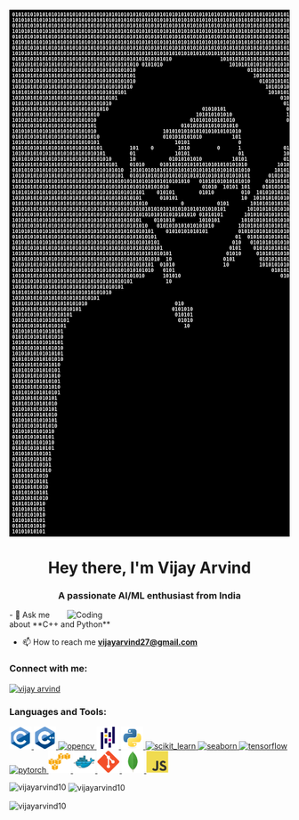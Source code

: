 <pre id="tiresult" style="font-size: 9px; background-color: #000000; font-weight: bold; padding: 4px 5px; --fs: 9px;"><b style="color:#FFFFFF">01010101010101010101010101010101010101010101010101010101010101010101010101010101010101010101010101010101010101010101010101010</b>
<b style="color:#FFFFFF">10101010101010101010101010101010101010101010101010101010101010101010101010101010101010101010101010101010101010101010101010101</b>
<b style="color:#FFFFFF">01010101010101010101010101010101010101010101010101010101010101010101010101010101010101010101010101010101010101010101010101010</b>
<b style="color:#FFFFFF">10101010101010101010101010101010101010101010101010101010101010101010101010101010101010101010101010101010101010101010101010101</b>
<b style="color:#FFFFFF">01010101010101010101010101010101010101010101010101010101010101010101010101010101010101010101010101010101010101010101010101010</b>
<b style="color:#FFFFFF">10101010101010101010101010101010101010101010101010101010101010101010101010101010101010101010101010101010101010101010101010101</b>
<b style="color:#FFFFFF">01010101010101010101010101010101010101010101010101010101010101010101010101010101010101010101010101010101010101010101010101010</b>
<b style="color:#FFFFFF">10101010101010101010101010101010101010101010101010101010101010101010101010101010101010101010101010101010101010101010101010101</b>
<b style="color:#FFFFFF">01010101010101010101010101010101010101010101010101010</b><b style="color:#000000">1010101010101010</b><b style="color:#FFFFFF">10101010101010101010101010101010101010101010101010101010</b>
<b style="color:#FFFFFF">101010101010101010101010101010101010101010</b><b style="color:#000000">1</b><b style="color:#FFFFFF">0101010</b><b style="color:#000000">1010101010101010101010</b><b style="color:#FFFFFF">10101010101010101010101010101010101010101010101010101</b>
<b style="color:#FFFFFF">01010101010101010101010101010101010101010</b><b style="color:#000000">1010101010101010101010101010101010101</b><b style="color:#FFFFFF">01010101010101010101010101010101010101010101010</b>
<b style="color:#FFFFFF">10101010101010101010101010101010101010101</b><b style="color:#000000">010101010101010101010101010101010101010</b><b style="color:#FFFFFF">101010101010101010101010101010101010101010101</b>
<b style="color:#FFFFFF">01010101010101010101010101010101010101010</b><b style="color:#000000">10101010101010101010101010101010101010101</b><b style="color:#FFFFFF">0101010101010101010101010101010101010101010</b>
<b style="color:#FFFFFF">1010101010101010101010101010101010101010</b><b style="color:#000000">10101010101010101010101010101010101010101010</b><b style="color:#FFFFFF">10101010101010101010101010101010101010101</b>
<b style="color:#FFFFFF">01010101010101010101010101010101010101</b><b style="color:#000000">01010101010101010101010101010101010101010101010</b><b style="color:#FFFFFF">1010101010101010101010101010101010101010</b>
<b style="color:#FFFFFF">10101010101010101010101010101010101</b><b style="color:#000000">010101010101010101010101010101010101010101010101010101</b><b style="color:#FFFFFF">010101010101010101010101010101010101</b>
<b style="color:#FFFFFF">010101010101010101010101010101010</b><b style="color:#000000">101010101010101010101010101010101010101010101010101010101</b><b style="color:#FFFFFF">01010101010101010101010101010101010</b>
<b style="color:#FFFFFF">10101010101010101010101010101010</b><b style="color:#000000">1010101010101010101010101010101</b><b style="color:#FFFFFF">01010101</b><b style="color:#000000">01010101010101010101</b><b style="color:#FFFFFF">0101010101010101010101010101010101</b>
<b style="color:#FFFFFF">01010101010101010101010101010</b><b style="color:#000000">10101010101010101010101010101010</b><b style="color:#FFFFFF">101010101010</b><b style="color:#000000">101010101010101010</b><b style="color:#FFFFFF">1010101010101010101010101010101010</b>
<b style="color:#FFFFFF">1010101010101010101010101010</b><b style="color:#000000">1010101010101010101010101010101</b><b style="color:#FFFFFF">010101010101010</b><b style="color:#000000">10101010101010101</b><b style="color:#FFFFFF">0101010101010101010101010101010101</b>
<b style="color:#FFFFFF">0101010101010101010101010101</b><b style="color:#000000">0101010101010101010101010101</b><b style="color:#FFFFFF">0101010101010101010</b><b style="color:#000000">10101010101010101</b><b style="color:#FFFFFF">010101010101010101010101010101010</b>
<b style="color:#FFFFFF">1010101010101010101010101010</b><b style="color:#000000">1010101010101010101010</b><b style="color:#FFFFFF">10101010101010101010101010</b><b style="color:#000000">1010101010101010</b><b style="color:#FFFFFF">101010101010101010101010101010101</b>
<b style="color:#FFFFFF">01010101010101010101010101010</b><b style="color:#000000">101010101010101010101</b><b style="color:#FFFFFF">0101010101010</b><b style="color:#000000">1010101010</b><b style="color:#FFFFFF">101</b><b style="color:#000000">0101010101010101</b><b style="color:#FFFFFF">010101010101010101010101010101010</b>
<b style="color:#FFFFFF">10101010101010101010101010101</b><b style="color:#000000">0101010101010101010101010</b><b style="color:#FFFFFF">10101</b><b style="color:#000000">0101010101010101</b><b style="color:#FFFFFF">0</b><b style="color:#000000">1010101010101010</b><b style="color:#FFFFFF">101010101010101010101010101010101</b>
<b style="color:#FFFFFF">010101010101010101010101010101</b><b style="color:#000000">010101010</b><b style="color:#FFFFFF">101</b><b style="color:#000000">0101</b><b style="color:#FFFFFF">0</b><b style="color:#000000">10101010</b><b style="color:#FFFFFF">1010</b><b style="color:#000000">101010101</b><b style="color:#FFFFFF">0</b><b style="color:#000000">101010</b><b style="color:#FFFFFF">1</b><b style="color:#000000">01010101010101</b><b style="color:#FFFFFF">01010101010101010101010101010101010</b>
<b style="color:#FFFFFF">1010101010101010101010101010101</b><b style="color:#000000">01010101</b><b style="color:#FFFFFF">01</b><b style="color:#000000">0101010101010</b><b style="color:#FFFFFF">10101</b><b style="color:#000000">0101010101010101</b><b style="color:#FFFFFF">01</b><b style="color:#000000">0101010101010</b><b style="color:#FFFFFF">10101010101010101010101010101010101</b>
<b style="color:#FFFFFF">010101010101010101010101010101010</b><b style="color:#000000">101010</b><b style="color:#FFFFFF">10</b><b style="color:#000000">10101010101</b><b style="color:#FFFFFF">01010101010</b><b style="color:#000000">1010101010</b><b style="color:#FFFFFF">10101</b><b style="color:#000000">010101010101</b><b style="color:#FFFFFF">01010101010101010101010101010101010</b>
<b style="color:#FFFFFF">10101010101010101010101010101010101</b><b style="color:#000000">0101</b><b style="color:#FFFFFF">01010</b><b style="color:#000000">10101</b><b style="color:#FFFFFF">01010101010101010101010101010</b><b style="color:#000000">1010101010</b><b style="color:#FFFFFF">1010101010101010101010101010101010101</b>
<b style="color:#FFFFFF">0101010101010101010101010101010101010</b><b style="color:#000000">10</b><b style="color:#FFFFFF">1010101010101010101010101010101010101010</b><b style="color:#000000">10101010</b><b style="color:#FFFFFF">10101010101010101010101010101010101010</b>
<b style="color:#FFFFFF">1010101010101010101010101010101010101</b><b style="color:#000000">01</b><b style="color:#FFFFFF">0101010101010101010101010101010101010101</b><b style="color:#000000">010101</b><b style="color:#FFFFFF">0101010101010101010101010101010101010101</b>
<b style="color:#FFFFFF">01010101010101010101010101010101010101010101010101010101010</b><b style="color:#000000">101</b><b style="color:#FFFFFF">01010101010101010</b><b style="color:#000000">10101</b><b style="color:#FFFFFF">01010101010101010101010101010101010101010</b>
<b style="color:#FFFFFF">1010101010101010101010101010101010101010101010101010</b><b style="color:#000000">10101010101</b><b style="color:#FFFFFF">01010</b><b style="color:#000000">10</b><b style="color:#FFFFFF">10101</b><b style="color:#000000">0</b><b style="color:#FFFFFF">101</b><b style="color:#000000">0101</b><b style="color:#FFFFFF">010101010101010101010101010101010101010101</b>
<b style="color:#FFFFFF">01010101010101010101010101010101010101010101</b><b style="color:#000000">0101</b><b style="color:#FFFFFF">010101</b><b style="color:#000000">01010101</b><b style="color:#FFFFFF">01010</b><b style="color:#000000">101010101</b><b style="color:#FFFFFF">010</b><b style="color:#000000">10</b><b style="color:#FFFFFF">10101010101010101010101010101010101010101010</b>
<b style="color:#FFFFFF">1010101010101010101010101010101010101010101</b><b style="color:#000000">010101</b><b style="color:#FFFFFF">010101</b><b style="color:#000000">010101010101010101010</b><b style="color:#FFFFFF">10</b><b style="color:#000000">10</b><b style="color:#FFFFFF">101010101010101010101010101010101010101010101</b>
<b style="color:#FFFFFF">010101010101010101010101010101010101010101010</b><b style="color:#000000">10101010101</b><b style="color:#FFFFFF">0</b><b style="color:#000000">10101010101</b><b style="color:#FFFFFF">0101</b><b style="color:#000000">0101010</b><b style="color:#FFFFFF">1010101010101010101010101010101010101010101010</b>
<b style="color:#FFFFFF">10101010101010101010101010101010101010101010101010101010101010101010101</b><b style="color:#000000">0101010</b><b style="color:#FFFFFF">10101010101010101010101010101010101010101010101</b>
<b style="color:#FFFFFF">0101010101010101010101010101010101010101010101010101010101010</b><b style="color:#000000">1</b><b style="color:#FFFFFF">01010101</b><b style="color:#000000">0101010</b><b style="color:#FFFFFF">101010101010101010101010101010101010101010101010</b>
<b style="color:#FFFFFF">1010101010101010101010101010101010101010101</b><b style="color:#000000">0101</b><b style="color:#FFFFFF">0101010</b><b style="color:#000000">10101010</b><b style="color:#FFFFFF">1010101</b><b style="color:#000000">0101010</b><b style="color:#FFFFFF">1010101010101010101010101010101010101010101010101</b>
<b style="color:#FFFFFF">010101010101010101010101010101010101010101010</b><b style="color:#000000">101</b><b style="color:#FFFFFF">0101010101010101010</b><b style="color:#000000">10101010</b><b style="color:#FFFFFF">10101010101010101010101010101010101010101010101010</b>
<b style="color:#FFFFFF">10101010101010101010101010101010101010101010101</b><b style="color:#000000">0101</b><b style="color:#FFFFFF">01010101010101</b><b style="color:#000000">0101010101</b><b style="color:#FFFFFF">01010101010101010101010101010101010101010101010101</b>
<b style="color:#FFFFFF">010101010101010101010101010101010101010101010101</b><b style="color:#000000">01010101010101010101010101</b><b style="color:#FFFFFF">01</b><b style="color:#000000">01</b><b style="color:#FFFFFF">01010101010101010101010101010101010101010101010</b>
<b style="color:#FFFFFF">1010101010101010101010101010101010101010101010101</b><b style="color:#000000">010101010101010101010101</b><b style="color:#FFFFFF">010</b><b style="color:#000000">101</b><b style="color:#FFFFFF">0101010101010101010101010101010101010101010101</b>
<b style="color:#FFFFFF">01010101010101010101010101010101010101010101010101</b><b style="color:#000000">0101010101010101010101</b><b style="color:#FFFFFF">0101</b><b style="color:#000000">0101</b><b style="color:#FFFFFF">010101010101010101010101010101010101010101010</b>
<b style="color:#FFFFFF">10101010101010101010101010101010101010101010101010101</b><b style="color:#000000">010101010101010101</b><b style="color:#FFFFFF">01010</b><b style="color:#000000">10101</b><b style="color:#FFFFFF">01010101010101010101010101010101010101010101</b>
<b style="color:#FFFFFF">0101010101010101010101010101010101010101010101010</b><b style="color:#000000">10</b><b style="color:#FFFFFF">10</b><b style="color:#000000">10101010101010101</b><b style="color:#FFFFFF">0101</b><b style="color:#000000">01010101</b><b style="color:#FFFFFF">0101010101010101010101010101010101010101010</b>
<b style="color:#FFFFFF">10101010101010101010101010101010101010101010101</b><b style="color:#000000">01</b><b style="color:#FFFFFF">01010</b><b style="color:#000000">1010101010101010</b><b style="color:#FFFFFF">10</b><b style="color:#000000">1010101010</b><b style="color:#FFFFFF">1010101010101010101010101010101010101010101</b>
<b style="color:#FFFFFF">01010101010101010101010101010101010101010101010</b><b style="color:#000000">101</b><b style="color:#FFFFFF">0101</b><b style="color:#000000">01010101010101010101010101010101</b><b style="color:#FFFFFF">010101010101010101010101010101010101010</b>
<b style="color:#FFFFFF">10101010101010101010101010101010101010101010</b><b style="color:#000000">101010</b><b style="color:#FFFFFF">101010</b><b style="color:#000000">101010101010101010101010101010101</b><b style="color:#FFFFFF">010101010101010101010101010101010101</b>
<b style="color:#FFFFFF">0101010101010101010101010101010101010101</b><b style="color:#000000">01010101010</b><b style="color:#FFFFFF">10</b><b style="color:#000000">101010101010101010101010101010101010101</b><b style="color:#FFFFFF">010101010101010101010101010101010</b>
<b style="color:#FFFFFF">1010101010101010101010101010101010101</b><b style="color:#000000">0101010101010101010101010101010101010101010101010101010101</b><b style="color:#FFFFFF">010101010101010101010101010101</b>
<b style="color:#FFFFFF">010101010101010101010101010101010</b><b style="color:#000000">10101010101010101010101010101010101010101010101010101010101010101</b><b style="color:#FFFFFF">010101010101010101010101010</b>
<b style="color:#FFFFFF">10101010101010101010101010101</b><b style="color:#000000">010101010101010101010101010101010101010101010101010101010101010101010101</b><b style="color:#FFFFFF">010101010101010101010101</b>
<b style="color:#FFFFFF">0101010101010101010101010</b><b style="color:#000000">10101010101010101010101010101</b><b style="color:#FFFFFF">010</b><b style="color:#000000">1010101010101010101010101010101010101010101010</b><b style="color:#FFFFFF">1010101010101010101010</b>
<b style="color:#FFFFFF">10101010101010101010101</b><b style="color:#000000">010101010101010101010101010101</b><b style="color:#FFFFFF">0101010</b><b style="color:#000000">1010101010101010101010101010101010101010101010</b><b style="color:#FFFFFF">1010101010101010101</b>
<b style="color:#FFFFFF">01010101010101010101</b><b style="color:#000000">0101010101010101010101010101010101</b><b style="color:#FFFFFF">010101</b><b style="color:#000000">010101010101010101010101010101010101010101010101010</b><b style="color:#FFFFFF">10101010101010</b>
<b style="color:#FFFFFF">1010101010101010101</b><b style="color:#000000">010101010101010101010101010101010101</b><b style="color:#FFFFFF">01010</b><b style="color:#000000">10101010101010101010101010101010101010101010101010101</b><b style="color:#FFFFFF">010101010101</b>
<b style="color:#FFFFFF">010101010101010101</b><b style="color:#000000">010101010101010101010101010101010101010</b><b style="color:#FFFFFF">10</b><b style="color:#000000">1010101010101010101010101010101010101010101010101010101010101</b><b style="color:#FFFFFF">01010</b>
<b style="color:#FFFFFF">10101010101010101</b><b style="color:#000000">010101010101010101010101010101010101010101010101010101010101010101010101010101010101010101010101010101010</b><b style="color:#FFFFFF">101</b>
<b style="color:#FFFFFF">01010101010101010</b><b style="color:#000000">1010101010101010101010101010101010101010101010101010101010101010101010101010101010101010101010101010101010</b><b style="color:#FFFFFF">10</b>
<b style="color:#FFFFFF">10101010101010101</b><b style="color:#000000">01010101010101010101010101010101010101010101010101010101010101010101010101010101010101010101010101010101010</b><b style="color:#FFFFFF">1</b>
<b style="color:#FFFFFF">01010101010101010</b><b style="color:#000000">101010101010101010101010101010101010101010101010101010101010101010101010101010101010101010101010101010101010</b>
<b style="color:#FFFFFF">10101010101010101</b><b style="color:#000000">010101010101010101010101010101010101010101010101010101010101010101010101010101010101010101010101010101010101</b>
<b style="color:#FFFFFF">01010101010101010</b><b style="color:#000000">101010101010101010101010101010101010101010101010101010101010101010101010101010101010101010101010101010101010</b>
<b style="color:#FFFFFF">1010101010101010</b><b style="color:#000000">1010101010101010101010101010101010101010101010101010101010101010101010101010101010101010101010101010101010101</b>
<b style="color:#FFFFFF">0101010101010101</b><b style="color:#000000">0101010101010101010101010101010101010101010101010101010101010101010101010101010101010101010101010101010101010</b>
<b style="color:#FFFFFF">1010101010101010</b><b style="color:#000000">1010101010101010101010101010101010101010101010101010101010101010101010101010101010101010101010101010101010101</b>
<b style="color:#FFFFFF">0101010101010101</b><b style="color:#000000">0101010101010101010101010101010101010101010101010101010101010101010101010101010101010101010101010101010101010</b>
<b style="color:#FFFFFF">1010101010101010</b><b style="color:#000000">1010101010101010101010101010101010101010101010101010101010101010101010101010101010101010101010101010101010101</b>
<b style="color:#FFFFFF">0101010101010101</b><b style="color:#000000">0101010101010101010101010101010101010101010101010101010101010101010101010101010101010101010101010101010101010</b>
<b style="color:#FFFFFF">101010101010101</b><b style="color:#000000">01010101010101010101010101010101010101010101010101010101010101010101010101010101010101010101010101010101010101</b>
<b style="color:#FFFFFF">010101010101010</b><b style="color:#000000">10101010101010101010101010101010101010101010101010101010101010101010101010101010101010101010101010101010101010</b>
<b style="color:#FFFFFF">101010101010101</b><b style="color:#000000">01010101010101010101010101010101010101010101010101010101010101010101010101010101010101010101010101010101010101</b>
<b style="color:#FFFFFF">010101010101010</b><b style="color:#000000">10101010101010101010101010101010101010101010101010101010101010101010101010101010101010101010101010101010101010</b>
<b style="color:#FFFFFF">101010101010101</b><b style="color:#000000">01010101010101010101010101010101010101010101010101010101010101010101010101010101010101010101010101010101010101</b>
<b style="color:#FFFFFF">010101010101010</b><b style="color:#000000">10101010101010101010101010101010101010101010101010101010101010101010101010101010101010101010101010101010101010</b>
<b style="color:#FFFFFF">10101010101010</b><b style="color:#000000">101010101010101010101010101010101010101010101010101010101010101010101010101010101010101010101010101010101010101</b>
<b style="color:#FFFFFF">01010101010101</b><b style="color:#000000">010101010101010101010101010101010101010101010101010101010101010101010101010101010101010101010101010101010101010</b>
<b style="color:#FFFFFF">10101010101010</b><b style="color:#000000">101010101010101010101010101010101010101010101010101010101010101010101010101010101010101010101010101010101010101</b>
<b style="color:#FFFFFF">01010101010101</b><b style="color:#000000">010101010101010101010101010101010101010101010101010101010101010101010101010101010101010101010101010101010101010</b>
<b style="color:#FFFFFF">1010101010101</b><b style="color:#000000">0101010101010101010101010101010101010101010101010101010101010101010101010101010101010101010101010101010101010101</b>
<b style="color:#FFFFFF">0101010101010</b><b style="color:#000000">1010101010101010101010101010101010101010101010101010101010101010101010101010101010101010101010101010101010101010</b>
<b style="color:#FFFFFF">1010101010101</b><b style="color:#000000">0101010101010101010101010101010101010101010101010101010101010101010101010101010101010101010101010101010101010101</b>
<b style="color:#FFFFFF">0101010101010</b><b style="color:#000000">1010101010101010101010101010101010101010101010101010101010101010101010101010101010101010101010101010101010101010</b>
<b style="color:#FFFFFF">101010101010</b><b style="color:#000000">10101010101010101010101010101010101010101010101010101010101010101010101010101010101010101010101010101010101010101</b>
<b style="color:#FFFFFF">010101010101</b><b style="color:#000000">01010101010101010101010101010101010101010101010101010101010101010101010101010101010101010101010101010101010101010</b>
<b style="color:#FFFFFF">101010101010</b><b style="color:#000000">10101010101010101010101010101010101010101010101010101010101010101010101010101010101010101010101010101010101010101</b>
<b style="color:#FFFFFF">010101010101</b><b style="color:#000000">01010101010101010101010101010101010101010101010101010101010101010101010101010101010101010101010101010101010101010</b>
<b style="color:#FFFFFF">101010101010</b><b style="color:#000000">10101010101010101010101010101010101010101010101010101010101010101010101010101010101010101010101010101010101010101</b>
<b style="color:#FFFFFF">01010101010</b><b style="color:#000000">101010101010101010101010101010101010101010101010101010101010101010101010101010101010101010101010101010101010101010</b>
<b style="color:#FFFFFF">10101010101</b><b style="color:#000000">010101010101010101010101010101010101010101010101010101010101010101010101010101010101010101010101010101010101010101</b>
<b style="color:#FFFFFF">01010101010</b><b style="color:#000000">101010101010101010101010101010101010101010101010101010101010101010101010101010101010101010101010101010101010101010</b>
<b style="color:#FFFFFF">10101010101</b><b style="color:#000000">010101010101010101010101010101010101010101010101010101010101010101010101010101010101010101010101010101010101010101</b>
<b style="color:#FFFFFF">01010101010</b><b style="color:#000000">101010101010101010101010101010101010101010101010101010101010101010101010101010101010101010101010101010101010101010</b>
<b style="color:#FFFFFF">10101010101</b><b style="color:#000000">010101010101010101010101010101010101010101010101010101010101010101010101010101010101010101010101010101010101010101</b>
</pre>

<h1 align="center">Hey there, I'm Vijay Arvind</h1>
<h3 align="center">A passionate AI/ML enthusiast from India</h3>
<img align="right" alt="Coding" width="400" src="https://i.pinimg.com/originals/91/90/8a/91908ad2f9aef293ed840739a291e9db.gif">
- 💬 Ask me about **C++ and Python**

- 📫 How to reach me **vijayarvind27@gmail.com**

<h3 align="left">Connect with me:</h3>
<p align="left">
<a href="https://linkedin.com/in/vijay-arvind" target="blank"><img align="center" src="https://raw.githubusercontent.com/rahuldkjain/github-profile-readme-generator/master/src/images/icons/Social/linked-in-alt.svg" alt="vijay arvind" height="30" width="40" /></a>
</p>

<h3 align="left">Languages and Tools:</h3>
<p align="left"> 
    <a href="https://www.cprogramming.com/" target="_blank" rel="noreferrer"> <img src="https://raw.githubusercontent.com/devicons/devicon/master/icons/c/c-original.svg" alt="c" width="40" height="40"/> </a> 
    <a href="https://www.w3schools.com/cpp/" target="_blank" rel="noreferrer"> <img src="https://raw.githubusercontent.com/devicons/devicon/master/icons/cplusplus/cplusplus-original.svg" alt="cplusplus" width="40" height="40"/> </a> 
    <a href="https://opencv.org/" target="_blank" rel="noreferrer"> <img src="https://www.vectorlogo.zone/logos/opencv/opencv-icon.svg" alt="opencv" width="40" height="40"/> </a> 
    <a href="https://pandas.pydata.org/" target="_blank" rel="noreferrer"> <img src="https://raw.githubusercontent.com/devicons/devicon/2ae2a900d2f041da66e950e4d48052658d850630/icons/pandas/pandas-original.svg" alt="pandas" width="40" height="40"/> </a> 
    <a href="https://www.python.org" target="_blank" rel="noreferrer"> <img src="https://raw.githubusercontent.com/devicons/devicon/master/icons/python/python-original.svg" alt="python" width="40" height="40"/> </a> 
    <a href="https://scikit-learn.org/" target="_blank" rel="noreferrer"> <img src="https://upload.wikimedia.org/wikipedia/commons/0/05/Scikit_learn_logo_small.svg" alt="scikit_learn" width="40" height="40"/> </a> 
    <a href="https://seaborn.pydata.org/" target="_blank" rel="noreferrer"> <img src="https://seaborn.pydata.org/_images/logo-mark-lightbg.svg" alt="seaborn" width="40" height="40"/> </a> 
    <a href="https://www.tensorflow.org" target="_blank" rel="noreferrer"> <img src="https://www.vectorlogo.zone/logos/tensorflow/tensorflow-icon.svg" alt="tensorflow" width="40" height="40"/> </a>
    <a href="https://pytorch.org/" target="_blank" rel="noreferrer"> <img src="https://raw.githubusercontent.com/pytorch/logo/master/pytorch_logo.png" alt="pytorch" width="40" height="40"/> </a>
    <a href="https://aws.amazon.com/" target="_blank" rel="noreferrer"> <img src="https://raw.githubusercontent.com/devicons/devicon/master/icons/amazonwebservices/amazonwebservices-original.svg" alt="aws" width="40" height="40"/> </a>
    <a href="https://www.docker.com/" target="_blank" rel="noreferrer"> <img src="https://raw.githubusercontent.com/devicons/devicon/master/icons/docker/docker-original.svg" alt="docker" width="40" height="40"/> </a>
    <a href="https://git-scm.com/" target="_blank" rel="noreferrer"> <img src="https://raw.githubusercontent.com/devicons/devicon/master/icons/git/git-original.svg" alt="git" width="40" height="40"/> </a>
    <a href="https://www.mongodb.com/" target="_blank" rel="noreferrer"> <img src="https://raw.githubusercontent.com/devicons/devicon/master/icons/mongodb/mongodb-original.svg" alt="mongodb" width="40" height="40"/> </a>
    <a href="https://developer.mozilla.org/en-US/docs/Web/JavaScript" target="_blank" rel="noreferrer"> <img src="https://raw.githubusercontent.com/devicons/devicon/master/icons/javascript/javascript-original.svg" alt="javascript" width="40" height="40"/> </a>
</p>

<p><img align="left" src="https://github-readme-stats.vercel.app/api/top-langs?username=vijayarvind10&show_icons=true&locale=en&layout=compact" alt="vijayarvind10" /></p>

<p>&nbsp;<img align="center" src="https://github-readme-stats.vercel.app/api?username=vijayarvind10&show_icons=true&locale=en" alt="vijayarvind10" /></p>

<p><img align="center" src="https://github-readme-streak-stats.herokuapp.com/?user=vijayarvind10&" alt="vijayarvind10" /></p>

